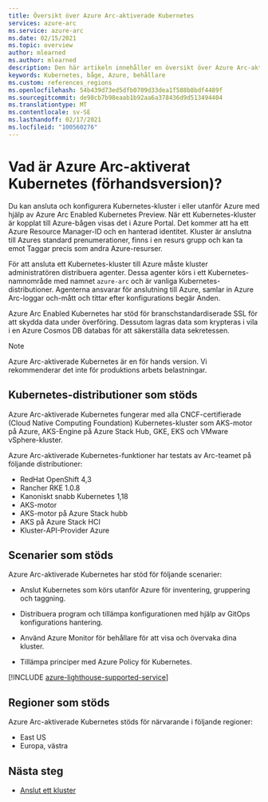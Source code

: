 ```yaml
---
title: Översikt över Azure Arc-aktiverade Kubernetes
services: azure-arc
ms.service: azure-arc
ms.date: 02/15/2021
ms.topic: overview
author: mlearned
ms.author: mlearned
description: Den här artikeln innehåller en översikt över Azure Arc-aktiverade Kubernetes.
keywords: Kubernetes, båge, Azure, behållare
ms.custom: references_regions
ms.openlocfilehash: 54b439d73ed5dfb0709d33dea1f588b8bdf4489f
ms.sourcegitcommit: de98cb7b98eaab1b92aa6a378436d9d513494404
ms.translationtype: MT
ms.contentlocale: sv-SE
ms.lasthandoff: 02/17/2021
ms.locfileid: "100560276"
---
```

# <a name="what-is-azure-arc-enabled-kubernetes-preview"></a>Vad är Azure Arc-aktiverat Kubernetes (förhandsversion)?

Du kan ansluta och konfigurera Kubernetes-kluster i eller utanför Azure med hjälp av Azure Arc Enabled Kubernetes Preview. När ett Kubernetes-kluster är kopplat till Azure-bågen visas det i Azure Portal. Det kommer att ha ett Azure Resource Manager-ID och en hanterad identitet. Kluster är anslutna till Azures standard prenumerationer, finns i en resurs grupp och kan ta emot Taggar precis som andra Azure-resurser. 

För att ansluta ett Kubernetes-kluster till Azure måste kluster administratören distribuera agenter. Dessa agenter körs i ett Kubernetes-namnområde med namnet `azure-arc` och är vanliga Kubernetes-distributioner. Agenterna ansvarar för anslutning till Azure, samlar in Azure Arc-loggar och-mått och tittar efter konfigurations begär Anden. 

Azure Arc Enabled Kubernetes har stöd för branschstandardiserade SSL för att skydda data under överföring. Dessutom lagras data som krypteras i vila i en Azure Cosmos DB databas för att säkerställa data sekretessen.
 
> [!NOTE]
> Azure Arc-aktiverade Kubernetes är en för hands version. Vi rekommenderar det inte för produktions arbets belastningar.

## <a name="supported-kubernetes-distributions"></a>Kubernetes-distributioner som stöds

Azure Arc-aktiverade Kubernetes fungerar med alla CNCF-certifierade (Cloud Native Computing Foundation) Kubernetes-kluster som AKS-motor på Azure, AKS-Engine på Azure Stack Hub, GKE, EKS och VMware vSphere-kluster.

Azure Arc-aktiverade Kubernetes-funktioner har testats av Arc-teamet på följande distributioner:
* RedHat OpenShift 4,3
* Rancher RKE 1.0.8
* Kanoniskt snabb Kubernetes 1,18
* AKS-motor
* AKS-motor på Azure Stack hubb
* AKS på Azure Stack HCI
* Kluster-API-Provider Azure

## <a name="supported-scenarios"></a>Scenarier som stöds 

Azure Arc-aktiverade Kubernetes har stöd för följande scenarier: 

* Anslut Kubernetes som körs utanför Azure för inventering, gruppering och taggning.

* Distribuera program och tillämpa konfigurationen med hjälp av GitOps konfigurations hantering. 

* Använd Azure Monitor för behållare för att visa och övervaka dina kluster. 

* Tillämpa principer med Azure Policy för Kubernetes. 

[!INCLUDE [azure-lighthouse-supported-service](../../../includes/azure-lighthouse-supported-service.md)]

## <a name="supported-regions"></a>Regioner som stöds 

Azure Arc-aktiverade Kubernetes stöds för närvarande i följande regioner: 

* East US 
* Europa, västra

## <a name="next-steps"></a>Nästa steg

* [Anslut ett kluster](./connect-cluster.md)
